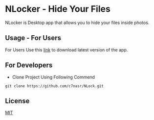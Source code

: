 # NLocker - Hide Your Files

NLocker is Desktop app that allows you to hide your files inside photos.

## Usage - For Users

For Users Use this [link](https://pip.pypa.io/en/stable/) to download latest version of the app.


## For Developers 
- Clone Project Using Following Commend
```text
git clone https://github.com/c7nasr/NLock.git
```


## License
[MIT](https://choosealicense.com/licenses/mit/)

